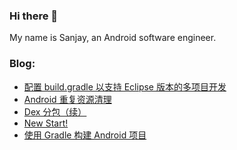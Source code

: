 ### Hi there 👋

My name is Sanjay, an Android software engineer.

### Blog:
<!-- BLOG-POST-LIST:START -->
- [配置 build.gradle 以支持 Eclipse 版本的多项目开发](https://sanjayz.com/2015/12/07/configure-build.gradle-support-for-flavors-with-eclipse-version.html)
- [Android 重复资源清理](https://sanjayz.com/2015/03/04/clean-useless-resources.html)
- [Dex 分包（续）](https://sanjayz.com/2014/09/29/subpackage-dex-and-use-proguard.html)
- [New Start!](https://sanjayz.com/2014/02/19/new-start.html)
- [使用 Gradle 构建 Android 项目](https://sanjayz.com/2013/11/15/init-gradle.html)
<!-- BLOG-POST-LIST:END -->

